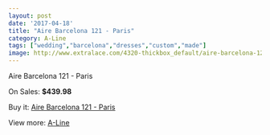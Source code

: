 ```yaml
---
layout: post
date: '2017-04-18'
title: "Aire Barcelona 121 - Paris"
category: A-Line
tags: ["wedding","barcelona","dresses","custom","made"]
image: http://www.extralace.com/4320-thickbox_default/aire-barcelona-121-paris.jpg
---
```

Aire Barcelona 121 - Paris

On Sales: **$439.98**
<a href="https://www.extralace.com/a-line/2046-aire-barcelona-121-paris.html"><amp-img layout="responsive" width="600" height="600" src="//www.extralace.com/4320-thickbox_default/aire-barcelona-121-paris.jpg" alt="Aire Barcelona 121 - Paris 0" /></a>
<a href="https://www.extralace.com/a-line/2046-aire-barcelona-121-paris.html"><amp-img layout="responsive" width="600" height="600" src="//www.extralace.com/4321-thickbox_default/aire-barcelona-121-paris.jpg" alt="Aire Barcelona 121 - Paris 1" /></a>

Buy it: [Aire Barcelona 121 - Paris](https://www.extralace.com/a-line/2046-aire-barcelona-121-paris.html "Aire Barcelona 121 - Paris")

View more: [A-Line](https://www.extralace.com/2-a-line "A-Line")